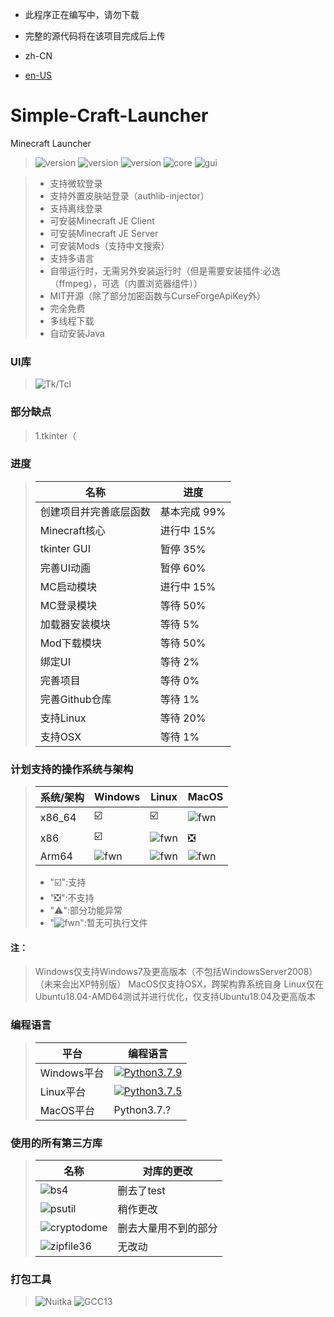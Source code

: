 - 此程序正在编写中，请勿下载
- 完整的源代码将在该项目完成后上传

- zh-CN
- [en-US](https://github.com/mc-124/Simple-Craft-Launcher/blob/main/README-en.md)
# Simple-Craft-Launcher
Minecraft Launcher 

> ![version](https://img.shields.io/badge/release-None-green)
> ![version](https://img.shields.io/badge/snapshot-None-yellow)
> ![version](https://img.shields.io/badge/dev-0.0.1-red)
> ![core](https://img.shields.io/badge/Core-0.0.1-green)
> ![gui](https://img.shields.io/badge/GUI-0.0.1-green)

> * 支持微软登录
> * 支持外置皮肤站登录（authlib-injector）
> * 支持离线登录
> * 可安装Minecraft JE Client
> * 可安装Minecraft JE Server
> * 可安装Mods（支持中文搜索）
> * 支持多语言
> * 自带运行时，无需另外安装运行时（但是需要安装插件:必选（ffmpeg），可选（内置浏览器组件））
> * MIT开源（除了部分加密函数与CurseForgeApiKey外）
> * 完全免费
> * 多线程下载
> * 自动安装Java

### UI库
> ![Tk/Tcl](https://img.shields.io/badge/Tk%20Tcl-8.6-red)

### 部分缺点
> 1.tkinter（

### 进度
> |名称|进度|
> |-|-|
> |创建项目并完善底层函数|基本完成 99%|
> |Minecraft核心|进行中 15%|
> |tkinter GUI|暂停 35%|
> |完善UI动画|暂停 60%|
> |MC启动模块|进行中 15%|
> |MC登录模块|等待 50%|
> |加载器安装模块|等待 5%|
> |Mod下载模块|等待 50%|
> |绑定UI|等待 2%|
> |完善项目|等待 0%|
> |完善Github仓库|等待 1%|
> |支持Linux|等待 20%|
> |支持OSX|等待 1%|

### 计划支持的操作系统与架构
> |系统/架构|Windows|Linux|MacOS|
> |-|-|-|-|
> |x86_64|☑️|☑️|![fwn](https://d.kstore.space/download/4904/SCL/website/fwn.png)|
> |x86|☑️|![fwn](https://d.kstore.space/download/4904/SCL/website/fwn.png)|❎|
> |Arm64|![fwn](https://d.kstore.space/download/4904/SCL/website/fwn.png)|![fwn](https://d.kstore.space/download/4904/SCL/website/fwn.png)|![fwn](https://d.kstore.space/download/4904/SCL/website/fwn.png)|
> - "☑️":支持
> - "❎":不支持
> - "⚠️":部分功能异常
> - \"![fwn](https://d.kstore.space/download/4904/SCL/website/fwn.png)\":暂无可执行文件
#### 注：
> Windows仅支持Windows7及更高版本（不包括WindowsServer2008）（未来会出XP特别版）
> MacOS仅支持OSX，跨架构靠系统自身
> Linux仅在Ubuntu18.04-AMD64测试并进行优化，仅支持Ubuntu18.04及更高版本

### 编程语言
> |平台|编程语言|
> |-|-|
> |Windows平台|<a href="https://www.python.org/downloads/release/python-379/"><img src="https://img.shields.io/badge/Python_3.7.9_win32_x86-3d7aab?style=for-the-badge&logo=python&> logoColor=ffffff" alt="Python3.7.9"></a>|
> |Linux平台|<a href="https://www.python.org/downloads/release/python-375/"><img src="https://img.shields.io/badge/Python_3.7.5_linux_x64-3d7aab?style=for-the-badge&logo=python&logoColor=ffffff" alt="Python3.7.5"></a>|
> |MacOS平台|<a>Python3.7.?</a>|

### 使用的所有第三方库
> |名称|对库的更改|
> |-|-|
> |![bs4](https://img.shields.io/badge/BeautifulSoup4-4.12.2-green)|删去了test|
> |![psutil](https://img.shields.io/badge/Psutil-5.9.5-green)|稍作更改|
> |![cryptodome](https://img.shields.io/badge/PyCryptoDome-3.19.0-green)|删去大量用不到的部分|
> |![zipfile36](https://img.shields.io/badge/Zipfile36-0.1.3-green)|无改动|

### 打包工具
> ![Nuitka](https://img.shields.io/badge/Nuitka-2.0-green)
> ![GCC13](http://img.shields.io/badge/GCC_x86-13.2.0-green)